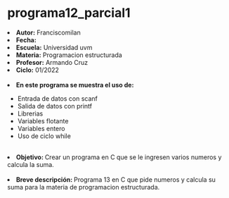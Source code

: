 # programa12_parcial1

<li><b>Autor:</b> Franciscomilan</li>
 <li><b>Fecha:</b> 	 </li>
 <li><b>Escuela:</b> Universidad uvm</li>
 <li><b>Materia:</b> Programacion estructurada</li>
 <li><b>Profesor:</b> Armando Cruz</li>
 <li><b>Ciclo:</b> 01/2022</li>
 <br>
 <li><b> En este programa se muestra el uso de: </b></li>
 <ul>
	 <li> Entrada de datos con scanf</li>
	 <li> Salida de datos con printf </li>
	<li>Librerias </li>
 	<li>Variables flotante </li>
  <li>Variables entero </li>
  <li>Uso de ciclo while </li>
 </ul>
<br>
 <li> <b> Objetivo: </b> Crear un programa en C que se le ingresen varios numeros y calcula la suma.</li>
 <br>
 <li><b> Breve descripción: </b>Programa 13 en C que pide numeros y calcula su suma para la materia de programacion estructurada.	  </li>
